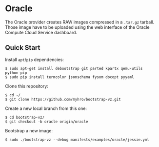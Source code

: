 Oracle
======

The Oracle provider creates RAW images compressed in a `.tar.gz` tarball. Those image have to be uploaded using the web interface of the Oracle Compute Cloud Service dashboard.

## Quick Start

Install `apt`/`pip` dependencies:

    $ sudo apt-get install debootstrap git parted kpartx qemu-utils python-pip
    $ sudo pip install termcolor jsonschema fysom docopt pyyaml

Clone this repository:

    $ cd ~/
    $ git clone https://github.com/myhro/bootstrap-vz.git

Create a new local branch from this one:

    $ cd bootstrap-vz/
    $ git checkout -b oracle origin/oracle

Bootstrap a new image:

    $ sudo ./bootstrap-vz --debug manifests/examples/oracle/jessie.yml
